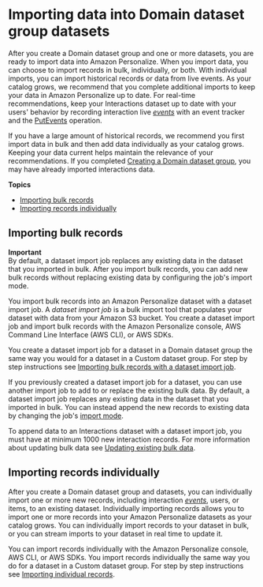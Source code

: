 # Importing data into Domain dataset group datasets<a name="importing-domain-dsg-data"></a>

 After you create a Domain dataset group and one or more datasets, you are ready to import data into Amazon Personalize\. When you import data, you can choose to import records in bulk, individually, or both\. With individual imports, you can import historical records or data from live events\. As your catalog grows, we recommend that you complete additional imports to keep your data in Amazon Personalize up to date\. For real\-time recommendations, keep your Interactions dataset up to date with your users' behavior by recording interaction live *[events](https://docs.aws.amazon.com/general/latest/gr/glos-chap.html#event)* with an event tracker and the [PutEvents](API_UBS_PutEvents.md) operation\.

If you have a large amount of historical records, we recommend you first import data in bulk and then add data individually as your catalog grows\. Keeping your data current helps maintain the relevance of your recommendations\. If you completed [Creating a Domain dataset group](create-domain-dataset-group.md), you may have already imported interactions data\. 

**Topics**
+ [Importing bulk records](#importing-bulk-domain-dsg)
+ [Importing records individually](#incremental-import-domain-dsg)

## Importing bulk records<a name="importing-bulk-domain-dsg"></a>

**Important**  
By default, a dataset import job replaces any existing data in the dataset that you imported in bulk\. After you import bulk records, you can add new bulk records without replacing existing data by configuring the job's import mode\.

You import bulk records into an Amazon Personalize dataset with a dataset import job\. A *dataset import job* is a bulk import tool that populates your dataset with data from your Amazon S3 bucket\. You create a dataset import job and import bulk records with the Amazon Personalize console, AWS Command Line Interface \(AWS CLI\), or AWS SDKs\. 

 You create a dataset import job for a dataset in a Domain dataset group the same way you would for a dataset in a Custom dataset group\. For step by step instructions see [Importing bulk records with a dataset import job](bulk-data-import-step.md)\. 

 If you previously created a dataset import job for a dataset, you can use another import job to add to or replace the existing bulk data\. By default, a dataset import job replaces any existing data in the dataset that you imported in bulk\. You can instead append the new records to existing data by changing the job's [import mode](updating-existing-bulk-data.md#bulk-import-modes)\. 

 To append data to an Interactions dataset with a dataset import job, you must have at minimum 1000 new interaction records\. For more information about updating bulk data see [Updating existing bulk data](updating-existing-bulk-data.md)\. 

## Importing records individually<a name="incremental-import-domain-dsg"></a>

After you create a Domain dataset group and datasets, you can individually import one or more new records, including interaction *[events](https://docs.aws.amazon.com/general/latest/gr/glos-chap.html#event)*, users, or items, to an existing dataset\. Individually importing records allows you to import one or more records into your Amazon Personalize datasets as your catalog grows\. You can individually import records to your dataset in bulk, or you can stream imports to your dataset in real time to update it\.

You can import records individually with the Amazon Personalize console, AWS CLI, or AWS SDKs\. You import records individually the same way you do for a dataset in a Custom dataset group\. For step by step instructions see [Importing individual records](incremental-data-updates.md)\. 